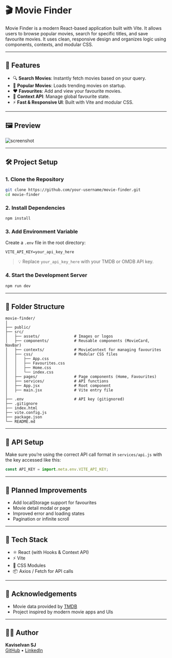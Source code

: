 # 🎬 Movie Finder

Movie Finder is a modern React-based application built with Vite. It allows users to browse popular movies, search for specific titles, and save favourite movies. It uses clean, responsive design and organizes logic using components, contexts, and modular CSS.

---

## 🚀 Features

- 🔍 **Search Movies**: Instantly fetch movies based on your query.
- 🌟 **Popular Movies**: Loads trending movies on startup.
- ❤️ **Favourites**: Add and view your favourite movies.
- 🧠 **Context API**: Manage global favourite state.
- ⚡ **Fast & Responsive UI**: Built with Vite and modular CSS.

---

## 🖼️ Preview

![screenshot](screenshot.png) <!-- Add your own screenshot -->

---

## 🛠️ Project Setup

### 1. Clone the Repository

```bash
git clone https://github.com/your-username/movie-finder.git
cd movie-finder
```

### 2. Install Dependencies

```bash
npm install
```

### 3. Add Environment Variable

Create a `.env` file in the root directory:

```env
VITE_API_KEY=your_api_key_here
```

> 💡 Replace `your_api_key_here` with your TMDB or OMDB API key.

### 4. Start the Development Server

```bash
npm run dev
```

---

## 📁 Folder Structure

```
movie-finder/
│
├── public/
├── src/
│   ├── assets/               # Images or logos
│   ├── components/           # Reusable components (MovieCard, NavBar)
│   ├── contexts/             # MovieContext for managing favourites
│   ├── css/                  # Modular CSS files
│   │   ├── App.css
│   │   ├── Favourites.css
│   │   ├── Home.css
│   │   └── index.css
│   ├── pages/                # Page components (Home, Favourites)
│   ├── services/             # API functions
│   ├── App.jsx               # Root component
│   ├── main.jsx              # Vite entry file
│
├── .env                      # API key (gitignored)
├── .gitignore
├── index.html
├── vite.config.js
├── package.json
└── README.md
```

---

## 🔧 API Setup

Make sure you’re using the correct API call format in `services/api.js` with the key accessed like this:

```js
const API_KEY = import.meta.env.VITE_API_KEY;
```

---

## 📌 Planned Improvements

- Add localStorage support for favourites
- Movie detail modal or page
- Improved error and loading states
- Pagination or infinite scroll

---

## 🧪 Tech Stack

- ⚛️ React (with Hooks & Context API)
- ⚡ Vite
- 🎨 CSS Modules
- 📦 Axios / Fetch for API calls

---

## 🙌 Acknowledgements

- Movie data provided by [TMDB](https://www.themoviedb.org/)
- Project inspired by modern movie apps and UIs

---

## 👨‍💻 Author

**Kaviselvan SJ**  
[GitHub](https://github.com/Kaviselvan-SJ) • [LinkedIn](https://linkedin.com/in/kaviselvan-sj)
